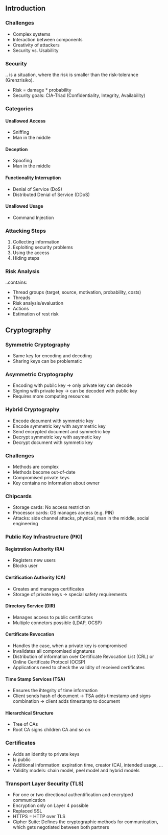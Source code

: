 ## Introduction

### Challenges

- Complex systems
- Interaction between components
- Creativity of attackers
- Security vs. Usabillity

### Security

.. is a situation, where the risk is smaller than the risk-tolerance (Grenzrisiko).

- Risk = damage * probability
- Security goals: CIA-Triad (Confidentiality, Integrity, Availability)

### Categories

#### Unallowed Access
- Sniffing
- Man in the middle

#### Deception
- Spoofing
- Man in the middle

#### Functionality Interruption
- Denial of Service (DoS)
- Distributed Denial of Service (DDoS)

#### Unallowed Usage
- Command Injection

### Attacking Steps
1. Collecting information
2. Exploiting security problems
3. Using the access
4. Hiding steps

### Risk Analysis

..contains:

- Thread groups (target, source, motivation, probability, costs)
- Threads
- Risk analysis/evaluation
- Actions
- Estimation of rest risk

## Cryptography

### Symmetric Cryptography
- Same key for encoding and decoding
- Sharing keys can be problematic

### Asymmetric Cryptography
- Encoding with pubilc key -> only private key can decode
- Signing with private key -> can be decoded with public key
- Requires more computing resources

### Hybrid Cryptography
- Encode document with symmetric key
- Encode symmetric key with asymmetric key
- Send encrypted document and symmetric key
- Decrypt symmetric key with asymetic key
- Decrypt document with symmetic key

### Challenges
- Methods are complex
- Methods become out-of-date
- Compromised private keys
- Key contains no information about owner

### Chipcards
- Storage cards: No access restriction
- Processor cards: OS manages access (e.g. PIN)
- Attacks: side channel attacks, physical, man in the middle, social engineering

### Public Key Infrastructure (PKI)

#### Registration Authority (RA)
- Registers new users
- Blocks user

#### Certification Authority (CA)
- Creates and manages certificates
- Storage of private keys -> special safety requirements

#### Directory Service (DIR)
- Manages access to public certificates
- Multiple connetors possible (LDAP, OCSP)

#### Certificate Revocation
- Handles the case, when a private key is compromised
- Invalidates all compromised signatures
- Distribution of information over Certificate Revocation List (CRL) or Online Certificate Protocol (OCSP)
- Applications need to check the validity of received certificates

#### Time Stamp Services (TSA)
- Ensures the ihtegrity of time information
- Client sends hash of document -> TSA adds timestamp and signs combination -> client adds timestamp to document

#### Hierarchical Structure
- Tree of CAs
- Root CA signs children CA and so on

### Certificates
- Adds an identity to private keys
- Is public
- Additional information: expiration time, creator (CA), intended usage, ...
- Validity models: chain model, peel model and hybrid models
 
### Transport Layer Security (TLS)
- For one or two directional authentification and encrytped communication
- Encryption only on Layer 4 possible
- Replaced SSL
- HTTPS = HTTP over TLS
- Cipher Suite: Defines the cryptographic methods for communication, which gets negotiated between both partners

